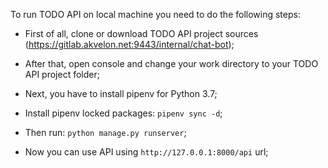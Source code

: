 To run TODO API on local machine you need to do the following steps:


* First of all, clone or download TODO API project sources (https://gitlab.akvelon.net:9443/internal/chat-bot);


* After that, open console and change your work directory to your TODO API project folder;


* Next, you have to install pipenv for Python 3.7;


* Install pipenv locked packages: `pipenv sync -d`;

* Then run: `python manage.py runserver`;

* Now you can use API using `http://127.0.0.1:8000/api` url;